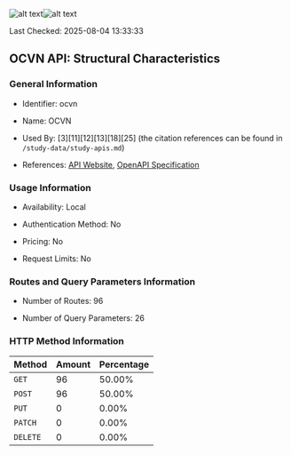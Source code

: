 ![alt text](https://img.shields.io/badge/OpenAPI_Specification-Valid-brightgreen.svg)![alt text](https://img.shields.io/badge/Server_URL-Invalid-red.svg)

Last Checked: 2025-08-04 13:33:33

## OCVN API: Structural Characteristics

### General Information

- Identifier: ocvn

- Name: OCVN

- Used By: [3][11][12][13][18][25] (the citation references can be found in `/study-data/study-apis.md`)

- References: [API Website](https://github.com/devgateway/ocvn), [OpenAPI Specification](https://github.com/WebFuzzing/EMB/blob/master/openapi-swagger/ocvn-rest.json)

### Usage Information

- Availability: Local

- Authentication Method: No

- Pricing: No

- Request Limits: No

### Routes and Query Parameters Information

- Number of Routes: 96

- Number of Query Parameters: 26

### HTTP Method Information

| Method | Amount | Percentage |
|--------|--------|------------|
| `GET` | 96 | 50.00% |
| `POST` | 96 | 50.00% |
| `PUT` | 0 | 0.00% |
| `PATCH` | 0 | 0.00% |
| `DELETE` | 0 | 0.00% |
